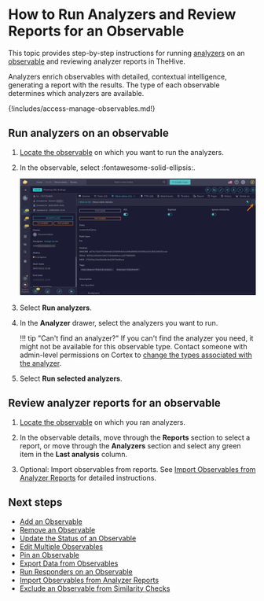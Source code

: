 # How to Run Analyzers and Review Reports for an Observable

This topic provides step-by-step instructions for running [analyzers](../../../../administration/cortex/about-cortex.md) on an [observable](about-observables.md) and reviewing analyzer reports in TheHive.

Analyzers enrich observables with detailed, contextual intelligence, generating a report with the results. The type of each observable determines which analyzers are available.

{!includes/access-manage-observables.md!}

## Run analyzers on an observable

1. [Locate the observable](../search-for-cases/find-an-observable.md) on which you want to run the analyzers.

2. In the observable, select :fontawesome-solid-ellipsis:.

    ![Observable actions](../../../../images/user-guides/analyst-corner/cases/observable-actions.png)

3. Select **Run analyzers**.

4. In the **Analyzer** drawer, select the analyzers you want to run.

    !!! tip "Can't find an analyzer?"
        If you can't find the analyzer you need, it might not be available for this observable type. Contact someone with admin-level permissions on Cortex to [change the types associated with the analyzer](../../../../../cortex/api/how-to-create-an-analyzer.md).

5. Select **Run selected analyzers**.

## Review analyzer reports for an observable

1. [Locate the observable](../search-for-cases/find-an-observable.md) on which you ran analyzers.

2. In the observable details, move through the **Reports** section to select a report, or move through the **Analyzers** section and select any green item in the **Last analysis** column.

3. Optional: Import observables from reports. See [Import Observables from Analyzer Reports](import-observables-from-analyzer-reports.md) for detailed instructions.

<h2>Next steps</h2>

* [Add an Observable](add-an-observable.md)
* [Remove an Observable](remove-an-observable.md)
* [Update the Status of an Observable](update-an-observable-status.md)
* [Edit Multiple Observables](edit-multiple-observables.md)
* [Pin an Observable](pin-an-observable.md)
* [Export Data from Observables](export-data-observables.md)
* [Run Responders on an Observable](run-responders-on-an-observable.md)
* [Import Observables from Analyzer Reports](import-observables-from-analyzer-reports.md)
* [Exclude an Observable from Similarity Checks](exclude-an-observable-from-similarity-checks.md)